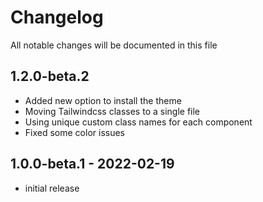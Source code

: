 # Changelog

All notable changes will be documented in this file

## 1.2.0-beta.2

- Added new option to install the theme
- Moving Tailwindcss classes to a single file
- Using unique custom class names for each component
- Fixed some color issues

## 1.0.0-beta.1 - 2022-02-19

- initial release
